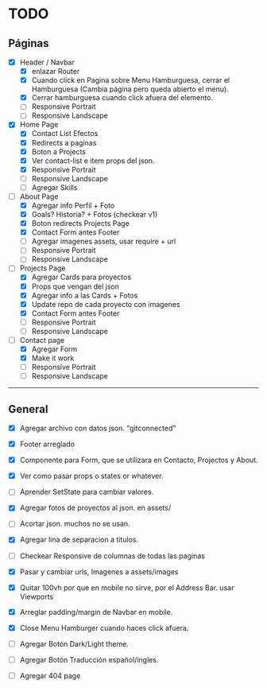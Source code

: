 # TODO

## Páginas

* [x] Header / Navbar
  * [x] enlazar Router
  * [x] Cuando click en Pagina sobre Menu Hamburguesa, cerrar el Hamburguesa (Cambia página pero queda abierto el menu).
  * [x] Cerrar hamburguesa cuando click afuera del elemento.  
  * [ ] Responsive Portrait
  * [ ] Responsive Landscape  

* [x] Home Page
  * [x] Contact List Efectos
  * [x] Redirects a paginas
  * [x] Boton a Projects
  * [x] Ver contact-list e item props del json.
  * [x] Responsive Portrait
  * [ ] Responsive Landscape  
  * [ ] Agregar Skills

* [ ] About Page
  * [x] Agregar info Perfil + Foto
  * [x] Goals? Historia? + Fotos (checkear v1)
  * [x] Boton redirects Projects Page
  * [x] Contact Form antes Footer
  * [ ] Agregar imagenes assets, usar require + url
  * [ ] Responsive Portrait
  * [ ] Responsive Landscape  

* [ ] Projects Page
  * [x] Agregar Cards para proyectos
  * [x] Props que vengan del json
  * [x] Agregar info a las Cards + Fotos
  * [x] Update repo de cada proyecto con imagenes
  * [x] Contact Form antes Footer
  * [ ] Responsive Portrait
  * [ ] Responsive Landscape

* [ ] Contact page
  * [x] Agregar Form
  * [x] Make it work
  * [ ] Responsive Portrait
  * [ ] Responsive Landscape

---

## General

* [x] Agregar archivo con datos json. "gitconnected"
* [x] Footer arreglado
* [x] Componente para Form, que se utilizara en Contacto, Projectos y About.
* [x] Ver como pasar props o states or whatever.
* [ ] Aprender SetState para cambiar valores.
* [x] Agregar fotos de proyectos al json. en assets/
* [ ] Acortar json. muchos no se usan.

* [x] Agregar lina de separacion a titulos.
* [ ] Checkear Responsive de columnas de todas las paginas
* [x] Pasar y cambiar urls, Imagenes a assets/images
* [x] Quitar 100vh por que en mobile no sirve, por el Address Bar. usar Viewports
* [x] Arreglar padding/margin de Navbar en mobile.
* [x] Close Menu Hamburger cuando haces click afuera.
* [ ] Agregar Botón Dark/Light theme.
* [ ] Agregar Botón Traducción español/ingles.
* [ ] Agregar 404 page


